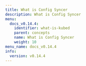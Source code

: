 ```yaml
---
title: What is Config Syncer
description: What is Config Syncer
menu:
  docs_v0.14.4:
    identifier: what-is-kubed
    parent: concepts
    name: What is Config Syncer
    weight: 10
menu_name: docs_v0.14.4
info:
  version: v0.14.4
---
```


